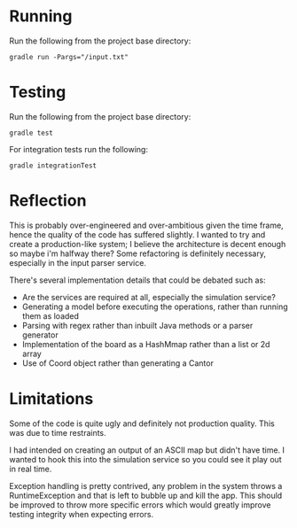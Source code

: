 Running
=======

Run the following from the project base directory:

	gradle run -Pargs="/input.txt"
	
Testing
=======

Run the following from the project base directory:

	gradle test

For integration tests run the following:

	gradle integrationTest


Reflection
==========

This is probably over-engineered and over-ambitious given the time frame, hence the quality of 
the code has suffered slightly. I wanted to try and create a production-like system; I believe the 
architecture is decent enough so maybe i'm halfway there? Some refactoring is definitely necessary, 
especially in the input parser service.

There's several implementation details that could be debated such as:

* Are the services are required at all, especially the simulation service?
* Generating a model before executing the operations, rather than running them as loaded
* Parsing with regex rather than inbuilt Java methods or a parser generator
* Implementation of the board as a HashMmap rather than a list or 2d array
* Use of Coord object rather than generating a Cantor


Limitations
===========

Some of the code is quite ugly and definitely not production quality. This was due to time 
restraints.

I had intended on creating an output of an ASCII map but didn't have time. I wanted 
to hook this into the simulation service so you could see it play out in real time.

Exception handling is pretty contrived, any problem in the system throws a RuntimeException 
and that is left to bubble up and kill the app. This should be improved to throw more 
specific errors which would greatly improve testing integrity when expecting errors.